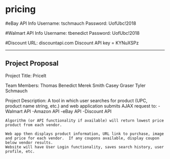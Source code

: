 # pricing

#eBay API Info
Username: tschmauch
Password: UofUbc!2018

#Walmart API Info
Username: tbenedict
Password: UofUbc!2018

#Discount
URL: discountapi.com
Discount API key = KYNuXSPz

---------------------------------------------------------------------------------------------------------
Project Proposal
---------------------------------------------------------------------------------------------------------

Project Title: PriceIt

Team Members:
	Thomas Benedict
	Merek Smith
	Casey Graser
	Tyler Schmauch

Project Description:
	A tool in which user searches for product (UPC, product name string, etc.) and web application submits AJAX request to:
		-Walmart API
		-Amazon API
		-eBay API
		-Discount API

	Algorithm (or API functionality if available) will return lowest price product from each vendor.

	Web app then displays product information, URL link to purchase, image and price for each vendor.  If any coupons available, display coupon below vendor results.
	Website will have User Login functionality, saves search history, user profile, etc.